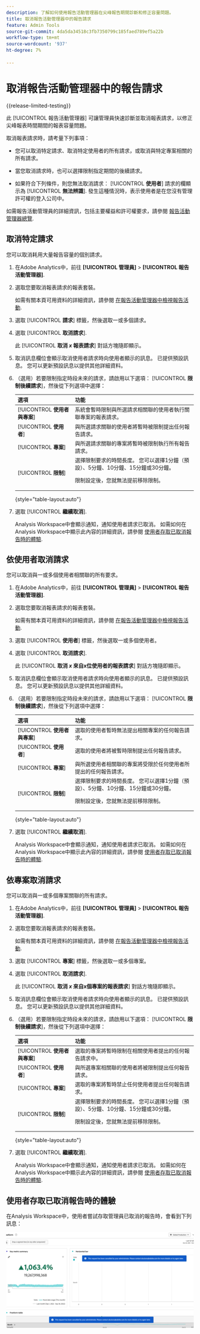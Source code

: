 ```yaml
---
description: 了解如何使用報告活動管理器在尖峰報告期間診斷和修正容量問題。
title: 取消報告活動管理器中的報告請求
feature: Admin Tools
source-git-commit: 4da5da34518c3fb7350799c185faed789ef5a22b
workflow-type: tm+mt
source-wordcount: '937'
ht-degree: 7%

---
```


# 取消報告活動管理器中的報告請求

{{release-limited-testing}}

此 [!UICONTROL 報告活動管理器] 可讓管理員快速診斷並取消報表請求，以修正尖峰報表時間期間的報表容量問題。

取消報表請求時，請考量下列事項：

* 您可以取消特定請求、取消特定使用者的所有請求，或取消與特定專案相關的所有請求。

* 當您取消請求時，也可以選擇限制指定期間的後續請求。

* 如果符合下列條件，則您無法取消請求： [!UICONTROL **使用者**] 請求的欄顯示為 [!UICONTROL **無法辨識**]. 發生這種情況時，表示使用者是在您沒有管理許可權的登入公司中。

如需報告活動管理員的詳細資訊，包括主要權益和許可權要求，請參閱 [報告活動管理器總覽](/help/admin/admin/reporting-activity-manager/reporting-activity-overview.md).

## 取消特定請求

您可以取消耗用大量報告容量的個別請求。

1. 在Adobe Analytics中，前往 **[!UICONTROL 管理員]** > **[!UICONTROL 報告活動管理器]**.

1. 選取您要取消報表請求的報表套裝。 <!--double-check this step-->

   如需有關本頁可用資料的詳細資訊，請參閱 [在報告活動管理器中檢視報告活動](/help/admin/admin/reporting-activity-manager/reporting-activity.md).

1. 選取 [!UICONTROL **請求**] 標籤，然後選取一或多個請求。

   <!-- add screenshot -->

1. 選取 [!UICONTROL **取消請求**].

   此 [!UICONTROL **取消 _x_ 報表請求**] 對話方塊隨即顯示。

1. 取消訊息欄位會顯示取消使用者請求時向使用者顯示的訊息。 已提供預設訊息。 您可以更新預設訊息以提供其他詳細資料。

1. （選用）若要限制指定時段未來的請求，請啟用以下選項： [!UICONTROL **限制後續請求**]，然後從下列選項中選擇：

   | 選項 | 功能 |
   |---------|----------|
   | [!UICONTROL **使用者與專案**] | 系統會暫時限制與所選請求相關聯的使用者執行關聯專案的報表請求。 |
   | [!UICONTROL **使用者**] | 與所選請求關聯的使用者將暫時被限制提出任何報告請求。 |
   | [!UICONTROL **專案**] | 與所選請求關聯的專案將暫時被限制執行所有報告請求。 |
   | [!UICONTROL **限制**] | 選擇限制要求的時間長度。 您可以選擇1分鐘（預設）、5分鐘、10分鐘、15分鐘或30分鐘。 <!-- double-check this --><p>限制設定後，您就無法提前移除限制。</p> |

   {style="table-layout:auto"}

1. 選取 [!UICONTROL **繼續取消**].

   Analysis Workspace中會顯示通知，通知使用者請求已取消。 如需如何在Analysis Workspace中顯示此內容的詳細資訊，請參閱 [使用者存取已取消報告時的體驗](#experience-when-users-access-a-cancelled-report).

## 依使用者取消請求

您可以取消與一或多個使用者相關聯的所有要求。

1. 在Adobe Analytics中，前往 **[!UICONTROL 管理員]** > **[!UICONTROL 報告活動管理器]**.

1. 選取您要取消報表請求的報表套裝。 <!--double-check this step-->

   如需有關本頁可用資料的詳細資訊，請參閱 [在報告活動管理器中檢視報告活動](/help/admin/admin/reporting-activity-manager/reporting-activity.md).

1. 選取 [!UICONTROL **使用者**] 標籤，然後選取一或多個使用者。

   <!-- add screenshot -->

1. 選取 [!UICONTROL **取消請求**].

   此 [!UICONTROL **取消 _x_ 來自x位使用者的報表請求**] 對話方塊隨即顯示。

1. 取消訊息欄位會顯示取消使用者請求時向使用者顯示的訊息。 已提供預設訊息。 您可以更新預設訊息以提供其他詳細資料。

1. （選用）若要限制指定時段未來的請求，請啟用以下選項： [!UICONTROL **限制後續請求**]，然後從下列選項中選擇：

   | 選項 | 功能 |
   |---------|----------|
   | [!UICONTROL **使用者與專案**] | 選取的使用者暫時無法提出相關專案的任何報告請求。 |
   | [!UICONTROL **使用者**] | 選取的使用者將被暫時限制提出任何報告請求。 |
   | [!UICONTROL **專案**] | 與所選使用者相關聯的專案將受限於任何使用者所提出的任何報告請求。 |
   | [!UICONTROL **限制**] | 選擇限制要求的時間長度。 您可以選擇1分鐘（預設）、5分鐘、10分鐘、15分鐘或30分鐘。 <!--double-check this--> <p>限制設定後，您就無法提前移除限制。</p> |

   {style="table-layout:auto"}

1. 選取 [!UICONTROL **繼續取消**].

   Analysis Workspace中會顯示通知，通知使用者請求已取消。 如需如何在Analysis Workspace中顯示此內容的詳細資訊，請參閱 [使用者存取已取消報告時的體驗](#experience-when-users-access-a-cancelled-report).

## 依專案取消請求

您可以取消與一或多個專案關聯的所有請求。

1. 在Adobe Analytics中，前往 **[!UICONTROL 管理員]** > **[!UICONTROL 報告活動管理器]**.

1. 選取您要取消報表請求的報表套裝。 <!--double-check this step-->

   如需有關本頁可用資料的詳細資訊，請參閱 [在報告活動管理器中檢視報告活動](/help/admin/admin/reporting-activity-manager/reporting-activity.md).

1. 選取 [!UICONTROL **專案**] 標籤，然後選取一或多個專案。

   <!-- add screenshot -->

1. 選取 [!UICONTROL **取消請求**].

   此 [!UICONTROL **取消 _x_ 來自x個專案的報表請求**] 對話方塊隨即顯示。

1. 取消訊息欄位會顯示取消使用者請求時向使用者顯示的訊息。 已提供預設訊息。 您可以更新預設訊息以提供其他詳細資料。

1. （選用）若要限制指定時段未來的請求，請啟用以下選項： [!UICONTROL **限制後續請求**]，然後從下列選項中選擇：

   | 選項 | 功能 |
   |---------|----------|
   | [!UICONTROL **使用者與專案**] | 選取的專案將暫時限制在相關使用者提出的任何報告請求中。 |
   | [!UICONTROL **使用者**] | 與所選專案相關聯的使用者將被限制提出任何報告請求。 |
   | [!UICONTROL **專案**] | 選取的專案將暫時禁止任何使用者提出任何報告請求。 |
   | [!UICONTROL **限制**] | 選擇限制要求的時間長度。 您可以選擇1分鐘（預設）、5分鐘、10分鐘、15分鐘或30分鐘。 <!--double-check this--> <p>限制設定後，您就無法提前移除限制。</p> |

   {style="table-layout:auto"}

1. 選取 [!UICONTROL **繼續取消**].

   Analysis Workspace中會顯示通知，通知使用者請求已取消。 如需如何在Analysis Workspace中顯示此內容的詳細資訊，請參閱 [使用者存取已取消報告時的體驗](#experience-when-users-access-a-cancelled-report).

## 使用者存取已取消報告時的體驗

在Analysis Workspace中，使用者嘗試存取管理員已取消的報告時，會看到下列訊息：

![取消使用者通知](/help/admin/admin/assets/cancel-user-facing.png)